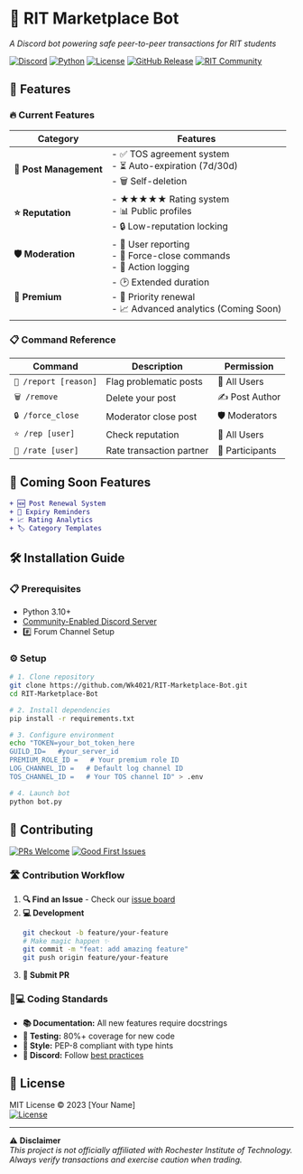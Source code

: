 # 🐯 RIT Marketplace Bot

*A Discord bot powering safe peer-to-peer transactions for RIT students*

[![Discord](https://img.shields.io/badge/Discord-5865F2?style=for-the-badge&logo=discord&logoColor=white)](https://discord.gg/your-invite-link)
[![Python](https://img.shields.io/badge/Python-3.10%2B-3776AB?style=for-the-badge&logo=python&logoColor=white)](https://python.org)
[![License](https://img.shields.io/badge/License-MIT-yellow.svg?style=for-the-badge)](https://opensource.org/licenses/MIT)
[![GitHub Release](https://img.shields.io/github/v/release/Wk4021/RIT-Marketplace-Bot?style=for-the-badge&color=blue)](https://github.com/Wk4021/RIT-Marketplace-Bot/releases)
[![RIT Community](https://img.shields.io/badge/RIT-Community-orange?style=for-the-badge&logo=bookstack)](https://www.rit.edu)

## 🚀 Features

### 🔥 Current Features
| Category               | Features                                                                                     |
|------------------------|---------------------------------------------------------------------------------------------|
| **📝 Post Management**  | - ✅ TOS agreement system<br>- ⏳ Auto-expiration (7d/30d)<br>- 🗑️ Self-deletion              |
| **⭐ Reputation**       | - ★★★★★ Rating system<br>- 📊 Public profiles<br>- 🔒 Low-reputation locking                |
| **🛡️ Moderation**      | - 🚩 User reporting<br>- 🔨 Force-close commands<br>- 📜 Action logging                     |
| **💎 Premium**         | - 🕑 Extended duration<br>- 🔄 Priority renewal<br>- 📈 Advanced analytics (Coming Soon)     |

### 📋 Command Reference
| Command                | Description                          | Permission          |
|------------------------|--------------------------------------|---------------------|
| `📢 /report [reason]`  | Flag problematic posts               | 👥 All Users        |
| `🗑️ /remove`           | Delete your post                     | ✍️ Post Author      |
| `🔒 /force_close`      | Moderator close post                 | 🛡️ Moderators       |
| `⭐ /rep [user]`        | Check reputation                     | 👥 All Users        |
| `💬 /rate [user]`      | Rate transaction partner             | 🤝 Participants     |

## 🚧 Coming Soon Features
```diff
+ 🆕 Post Renewal System          
+ 🔔 Expiry Reminders             
+ 📈 Rating Analytics             
+ 🏷️ Category Templates           
```

## 🛠️ Installation Guide

### 📋 Prerequisites
- Python 3.10+
- [Community-Enabled Discord Server](https://support.discord.com/hc/en-us/articles/360047132851-Enabling-Your-Community-Server)
- #️⃣ Forum Channel Setup

### ⚙️ Setup
```bash
# 1. Clone repository
git clone https://github.com/Wk4021/RIT-Marketplace-Bot.git
cd RIT-Marketplace-Bot

# 2. Install dependencies
pip install -r requirements.txt

# 3. Configure environment
echo "TOKEN=your_bot_token_here
GUILD_ID=   #your_server_id
PREMIUM_ROLE_ID =   # Your premium role ID
LOG_CHANNEL_ID =   # Default log channel ID
TOS_CHANNEL_ID =   # Your TOS channel ID" > .env

# 4. Launch bot
python bot.py
```

## 🤝 Contributing

[![PRs Welcome](https://img.shields.io/badge/PRs-welcome-brightgreen.svg?style=for-the-badge)](https://makeapullrequest.com)
[![Good First Issues](https://img.shields.io/github/issues/Wk4021/RIT-Marketplace-Bot/good%20first%20issue?style=for-the-badge&color=purple)](https://github.com/Wk4021/RIT-Marketplace-Bot/issues)

### 🛣️ Contribution Workflow
1. **🔍 Find an Issue** - Check our [issue board](https://github.com/Wk4021/RIT-Marketplace-Bot/issues)
2. **💻 Development**  
   ```bash
   git checkout -b feature/your-feature
   # Make magic happen ✨
   git commit -m "feat: add amazing feature"
   git push origin feature/your-feature
   ```
3. **📮 Submit PR** 

### 🧑💻 Coding Standards
- **📚 Documentation:** All new features require docstrings
- **🧪 Testing:** 80%+ coverage for new code
- **🎨 Style:** PEP-8 compliant with type hints
- **🔗 Discord:** Follow [best practices](https://discordpy.readthedocs.io/en/stable/)

## 📜 License
MIT License © 2023 [Your Name]  
[![License](https://img.shields.io/badge/License-MIT-blue.svg?style=flat-square)](LICENSE)

---

⚠️ **Disclaimer**  
*This project is not officially affiliated with Rochester Institute of Technology. Always verify transactions and exercise caution when trading.*
